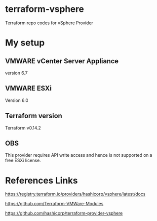 # terraform-vsphere
Terraform repo codes for vSphere Provider

# My setup

## VMWARE vCenter Server Appliance
version 6.7

## VMWARE ESXi
Version 6.0

## Terraform version
Terraform v0.14.2

## OBS
This provider requires API write access and hence is not supported on a free ESXi license.

# References Links
https://registry.terraform.io/providers/hashicorp/vsphere/latest/docs

https://github.com/Terraform-VMWare-Modules

https://github.com/hashicorp/terraform-provider-vsphere
